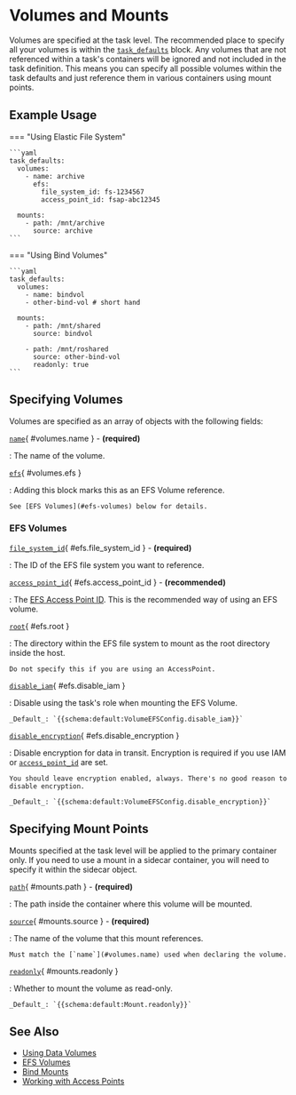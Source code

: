 # Volumes and Mounts

Volumes are specified at the task level. The recommended place to specify all your volumes is within the [`task_defaults`](defaults.md) block. Any volumes that are not referenced within a task's containers will be ignored and not included in the task definition. This means you can specify all possible volumes within the task defaults and just reference them in various containers using mount points.

## Example Usage

=== "Using Elastic File System"

    ```yaml
    task_defaults:
      volumes:
        - name: archive
          efs:
            file_system_id: fs-1234567
            access_point_id: fsap-abc12345

      mounts:
        - path: /mnt/archive
          source: archive
    ```

=== "Using Bind Volumes"

    ```yaml
    task_defaults:
      volumes:
        - name: bindvol
        - other-bind-vol # short hand

      mounts:
        - path: /mnt/shared
          source: bindvol

        - path: /mnt/roshared
          source: other-bind-vol
          readonly: true
    ```



## Specifying Volumes

Volumes are specified as an array of objects with the following fields:

[`name`](#volumes.name){ #volumes.name } - **(required)**

:   The name of the volume.

[`efs`](#volumes.efs){ #volumes.efs }

:   Adding this block marks this as an EFS Volume reference.
    
    See [EFS Volumes](#efs-volumes) below for details.

### EFS Volumes

[`file_system_id`](#efs.file_system_id){ #efs.file_system_id } - **(required)**

:   The ID of the EFS file system you want to reference.

[`access_point_id`](#efs.access_point_id){ #efs.access_point_id } - **(recommended)**

:   The [EFS Access Point ID](https://docs.aws.amazon.com/efs/latest/ug/efs-access-points.html). This is the recommended way of using an EFS volume.

[`root`](#efs.root){ #efs.root }

:   The directory within the EFS file system to mount as the root directory inside the host.

    Do not specify this if you are using an AccessPoint.

[`disable_iam`](#efs.disable_iam){ #efs.disable_iam }

:   Disable using the task's role when mounting the EFS Volume.

    _Default_: `{{schema:default:VolumeEFSConfig.disable_iam}}`

[`disable_encryption`](#efs.disable_encryption){ #efs.disable_encryption }

:   Disable encryption for data in transit. Encryption is required if you use IAM or [`access_point_id`](#volumes.access_point_id) are set.

    You should leave encryption enabled, always. There's no good reason to disable encryption.

    _Default_: `{{schema:default:VolumeEFSConfig.disable_encryption}}`


## Specifying Mount Points

Mounts specified at the task level will be applied to the primary container only. If you need to use a mount in a sidecar container, you will need to specify it within the sidecar object.


[`path`](#mounts.path){ #mounts.path } - **(required)**

:   The path inside the container where this volume will be mounted.

[`source`](#mounts.source){ #mounts.source } - **(required)**

:   The name of the volume that this mount references.
    
    Must match the [`name`](#volumes.name) used when declaring the volume.

[`readonly`](#mounts.readonly){ #mounts.readonly }

:   Whether to mount the volume as read-only.

    _Default_: `{{schema:default:Mount.readonly}}`

## See Also

* [Using Data Volumes](https://docs.aws.amazon.com/AmazonECS/latest/userguide/using_data_volumes.html)
* [EFS Volumes](https://docs.aws.amazon.com/AmazonECS/latest/userguide/efs-volumes.html)
* [Bind Mounts](https://docs.aws.amazon.com/AmazonECS/latest/userguide/bind-mounts.html)
* [Working with Access Points](https://docs.aws.amazon.com/efs/latest/ug/efs-access-points.html)